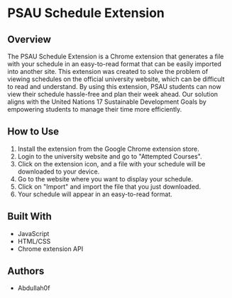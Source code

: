 # PSAU Schedule Extension

## Overview

The PSAU Schedule Extension is a Chrome extension that generates a file with your schedule in an easy-to-read format that can be easily imported into another site. This extension was created to solve the problem of viewing schedules on the official university website, which can be difficult to read and understand. By using this extension, PSAU students can now view their schedule hassle-free and plan their week ahead. Our solution aligns with the United Nations 17 Sustainable Development Goals by empowering students to manage their time more efficiently.

## How to Use

1. Install the extension from the Google Chrome extension store.
2. Login to the university website and go to "Attempted Courses".
3. Click on the extension icon, and a file with your schedule will be downloaded to your device.
4. Go to the website where you want to display your schedule.
5. Click on "Import" and import the file that you just downloaded.
6. Your schedule will appear in an easy-to-read format.

## Built With

- JavaScript
- HTML/CSS
- Chrome extension API

## Authors

- Abdullah0f
